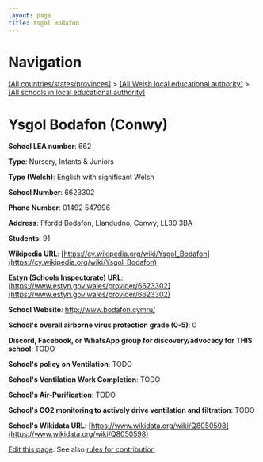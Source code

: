 ```yaml
---
layout: page
title: Ysgol Bodafon
---
```

# Navigation

[[All countries/states/provinces]](../../..) > [[All Welsh local educational authority]](../..) > [[All schools in local educational authority]](..)

# Ysgol Bodafon (Conwy)

**School LEA number**: 662

**Type**: Nursery, Infants & Juniors

**Type (Welsh)**: English with significant Welsh

**School Number**: 6623302

**Phone Number**: 01492 547996

**Address**: Ffordd Bodafon, Llandudno, Conwy, LL30 3BA

**Students**: 91

**Wikipedia URL**: [https://cy.wikipedia.org/wiki/Ysgol_Bodafon](https://cy.wikipedia.org/wiki/Ysgol_Bodafon)

**Estyn (Schools Inspectorate) URL**: [https://www.estyn.gov.wales/provider/6623302](https://www.estyn.gov.wales/provider/6623302)

**School Website**: http://www.bodafon.cymru/

**School's overall airborne virus protection grade (0-5)**: 0

**Discord, Facebook, or WhatsApp group for discovery/advocacy for THIS school**: TODO

**School's policy on Ventilation**: TODO

**School's Ventilation Work Completion**: TODO

**School's Air-Purification**: TODO

**School's CO2 monitoring to actively drive ventilation and filtration**: TODO

**School's Wikidata URL**: [https://www.wikidata.org/wiki/Q8050598](https://www.wikidata.org/wiki/Q8050598)




[Edit this page](https://github.com/VentilationProject/Wales/edit/prif/./Conwy/Ysgol_Bodafon.md). See also [rules for contribution](../../../contribution-rules/)